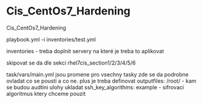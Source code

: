 # Cis_CentOs7_Hardening
Cis_CentOs7_Hardening


playbook.yml -i inventories/test.yml

inventories - treba doplnit servery na které je treba to aplikovat

skipovat se da dle sekci rhel7cis_section1/2/3/4/5/6

task/vars/main.yml jsou promene pro vsechny tasky zde se da podrobne ovladat co se pousti a co ne.
plus je treba definovat outputfiles: /root/   - kam se budou audtini ulohy ukladat
                         ssh_key_algorithms: example   - sifrovaci algoritmus ktery chceme pouzit





